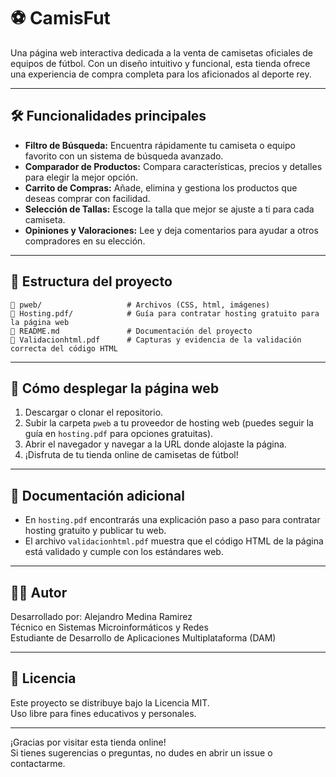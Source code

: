# ⚽ CamisFut

Una página web interactiva dedicada a la venta de camisetas oficiales de equipos de fútbol. Con un diseño intuitivo y funcional, esta tienda ofrece una experiencia de compra completa para los aficionados al deporte rey.

---

## 🛠️ Funcionalidades principales

- **Filtro de Búsqueda:** Encuentra rápidamente tu camiseta o equipo favorito con un sistema de búsqueda avanzado.
- **Comparador de Productos:** Compara características, precios y detalles para elegir la mejor opción.
- **Carrito de Compras:** Añade, elimina y gestiona los productos que deseas comprar con facilidad.
- **Selección de Tallas:** Escoge la talla que mejor se ajuste a ti para cada camiseta.
- **Opiniones y Valoraciones:** Lee y deja comentarios para ayudar a otros compradores en su elección.

---

## 📂 Estructura del proyecto
```
📁 pweb/                   # Archivos (CSS, html, imágenes)            
📄 Hosting.pdf/            # Guía para contratar hosting gratuito para la página web 
📄 README.md               # Documentación del proyecto
📄 Validacionhtml.pdf      # Capturas y evidencia de la validación correcta del código HTML
```


---

## 🚀 Cómo desplegar la página web

1. Descargar o clonar el repositorio.
2. Subir la carpeta `pweb` a tu proveedor de hosting web (puedes seguir la guía en `hosting.pdf` para opciones gratuitas).
3. Abrir el navegador y navegar a la URL donde alojaste la página.
4. ¡Disfruta de tu tienda online de camisetas de fútbol!

---

## 📄 Documentación adicional

- En `hosting.pdf` encontrarás una explicación paso a paso para contratar hosting gratuito y publicar tu web.
- El archivo `validacionhtml.pdf` muestra que el código HTML de la página está validado y cumple con los estándares web.

---

## 🧑‍💻 Autor

Desarrollado por: Alejandro Medina Ramirez  
Técnico en Sistemas Microinformáticos y Redes  
Estudiante de Desarrollo de Aplicaciones Multiplataforma (DAM)

---

## 📜 Licencia

Este proyecto se distribuye bajo la Licencia MIT.  
Uso libre para fines educativos y personales.

---

¡Gracias por visitar esta tienda online!  
Si tienes sugerencias o preguntas, no dudes en abrir un issue o contactarme.
